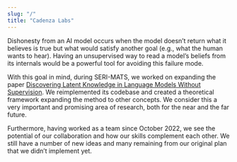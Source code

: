 ```yaml
---
slug: "/"
title: "Cadenza Labs"
---
```


Dishonesty from an AI model occurs when the model doesn’t return what it believes is true but what would satisfy another goal (e.g., what the human wants to hear). Having an unsupervised way to read a model’s beliefs from its internals would be a powerful tool for avoiding this failure mode. 

With this goal in mind, during SERI-MATS, we worked on expanding the paper [Discovering Latent Knowledge in Language Models Without Supervision](https://arxiv.org/abs/2212.03827).
We reimplemented its codebase and created a theoretical framework expanding the method to other concepts. We consider this a very important and promising area of research, both for the near and the far future. 

Furthermore, having worked as a team since October 2022, we see the potential of our collaboration and how our skills complement each other. We still have a number of new ideas and many remaining from our original plan that we didn’t implement yet.



